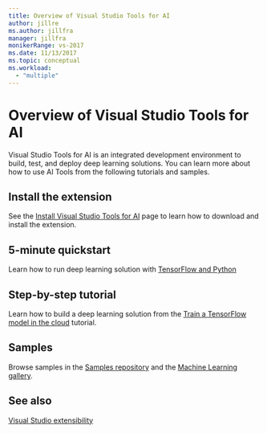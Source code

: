 ```yaml
---
title: Overview of Visual Studio Tools for AI
author: jillre
ms.author: jillfra
manager: jillfra
monikerRange: vs-2017
ms.date: 11/13/2017
ms.topic: conceptual
ms.workload:
  - "multiple"
---
```

# Overview of Visual Studio Tools for AI

Visual Studio Tools for AI is an integrated development environment to build, test, and deploy deep learning solutions. You can learn more about how to use AI Tools from the following tutorials and samples.

## Install the extension

See the [Install Visual Studio Tools for AI](installation.md) page to learn how to download and install the extension.

## 5-minute quickstart 

Learn how to run deep learning solution with [TensorFlow and Python](tensorflow-local.md)

## Step-by-step tutorial

Learn how to build a deep learning solution from the [Train a TensorFlow model in the cloud](tensorflow-vm.md) tutorial.

## Samples

Browse samples in the [Samples repository](https://github.com/Microsoft/samples-for-ai) and the [Machine Learning gallery](https://gallery.cortanaintelligence.com/projects). 

## See also
[Visual Studio extensibility](/visualstudio/extensibility/?view=vs-2017)